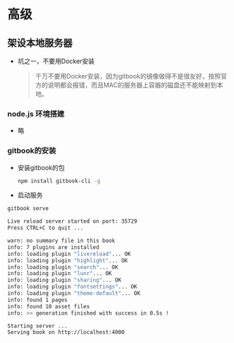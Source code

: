 # 高级

## 架设本地服务器

* 坑之一，不要用Docker安装
  > 千万不要用Docker安装，因为gitbook的镜像做得不是很友好，按照官方的说明都会报错，而且MAC的服务器上容器的磁盘还不能映射到本地。

### node.js 环境搭建

* 略

### gitbook的安装

* 安装gitbook的包

  ```bash
  npm install gitbook-cli -g
  ```

* 启动服务

```bash
gitbook serve

Live reload server started on port: 35729
Press CTRL+C to quit ...

warn: no summary file in this book
info: 7 plugins are installed
info: loading plugin "livereload"... OK
info: loading plugin "highlight"... OK
info: loading plugin "search"... OK
info: loading plugin "lunr"... OK
info: loading plugin "sharing"... OK
info: loading plugin "fontsettings"... OK
info: loading plugin "theme-default"... OK
info: found 1 pages
info: found 10 asset files
info: >> generation finished with success in 0.5s !

Starting server ...
Serving book on http://localhost:4000
```



